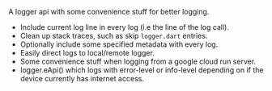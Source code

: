 A logger api with some convenience stuff for better logging.

- Include current log line in every log (i.e the line of the log call).
- Clean up stack traces, such as skip `logger.dart` entries.
- Optionally include some specified metadata with every log.
- Easily direct logs to local/remote logger.
- Some convenience stuff when logging from a google cloud run server.
- logger.eApi() which logs with error-level or info-level depending on if the device currently has internet access.